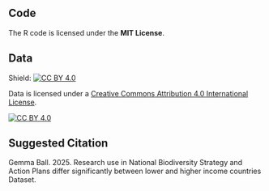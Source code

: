 ## Code
The R code is licensed under the **MIT License**.

## Data
Shield: [![CC BY 4.0][cc-by-shield]][cc-by]

Data is licensed under a
[Creative Commons Attribution 4.0 International License][cc-by].

[![CC BY 4.0][cc-by-image]][cc-by]

[cc-by]: http://creativecommons.org/licenses/by/4.0/
[cc-by-image]: https://i.creativecommons.org/l/by/4.0/88x31.png
[cc-by-shield]: https://img.shields.io/badge/License-CC%20BY%204.0-lightgrey.svg




## Suggested Citation
Gemma Ball. 2025. Research use in National Biodiversity Strategy and Action Plans differ significantly between lower and higher income countries Dataset.
